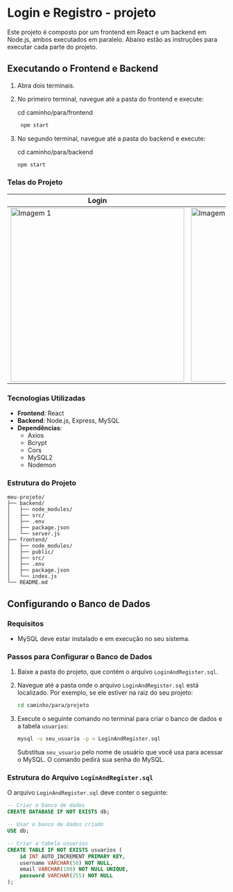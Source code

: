 # Login e Registro - projeto

Este projeto é composto por um frontend em React e um backend em Node.js, ambos executados em paralelo. Abaixo estão as instruções para executar cada parte do projeto.

## Executando o Frontend e Backend

1. Abra dois terminais.
2. No primeiro terminal, navegue até a pasta do frontend e execute:
   
   cd caminho/para/frontend
   ```sh
    npm start
    ```
4. No segundo terminal, navegue até a pasta do backend e execute:

   cd caminho/para/backend
    ```sh
    npm start
    ```

### Telas do Projeto

| Login | Criar uma conta |
|----------|----------|
| <img src="https://github.com/user-attachments/assets/08fe762e-3d84-4156-9680-35d6e608f3e6" alt="Imagem 1" width="400px"> | <img src="https://github.com/user-attachments/assets/54435d7a-24f8-4fbc-8257-922cb69e3afc" alt="Imagem 2" width="400px"> |

### Tecnologias Utilizadas

- **Frontend**: React
- **Backend**: Node.js, Express, MySQL
- **Dependências**:
  - Axios
  - Bcrypt
  - Cors
  - MySQL2
  - Nodemon

### Estrutura do Projeto

```plaintext
meu-projeto/
├── backend/
│   ├── node_modules/
│   ├── src/
│   ├── .env
│   ├── package.json
│   └── server.js
├── frontend/
│   ├── node_modules/
│   ├── public/
│   ├── src/
│   ├── .env
│   ├── package.json
│   └── index.js
└── README.md
```

## Configurando o Banco de Dados

### Requisitos

- MySQL deve estar instalado e em execução no seu sistema.

### Passos para Configurar o Banco de Dados

1. Baixe a pasta do projeto, que contém o arquivo `LoginAndRegister.sql`.

2. Navegue até a pasta onde o arquivo `LoginAndRegister.sql` está localizado. Por exemplo, se ele estiver na raiz do seu projeto:
    ```sh
    cd caminho/para/projeto
    ```

3. Execute o seguinte comando no terminal para criar o banco de dados e a tabela `usuarios`:
    ```sh
    mysql -u seu_usuario -p < LoginAndRegister.sql
    ```
    Substitua `seu_usuario` pelo nome de usuário que você usa para acessar o MySQL. O comando pedirá sua senha do MySQL.

### Estrutura do Arquivo `LoginAndRegister.sql`

O arquivo `LoginAndRegister.sql` deve conter o seguinte:

```sql
-- Criar o banco de dados
CREATE DATABASE IF NOT EXISTS db;

-- Usar o banco de dados criado
USE db;

-- Criar a tabela usuarios
CREATE TABLE IF NOT EXISTS usuarios (
    id INT AUTO_INCREMENT PRIMARY KEY,
    username VARCHAR(50) NOT NULL,
    email VARCHAR(100) NOT NULL UNIQUE,
    password VARCHAR(255) NOT NULL
);
